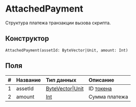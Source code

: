 # AttachedPayment

Структура платежа транзакции вызова скрипта.

## Конструктор

``` ride
AttachedPayment(assetId: ByteVector|Unit, amount: Int)
```

## Поля

|   #   | Название | Тип данных | Описание |
| :--- | :--- | :--- | :--- |
| 1 | assetId | [ByteVector](/ride/data-types/byte-vector.md)&#124;[Unit](/ride/data-types/unit.md) | ID [токена](/blockchain/token.md) |
| 2 | amount | [Int](/ride/data-types/int.md) | Сумма платежа |

